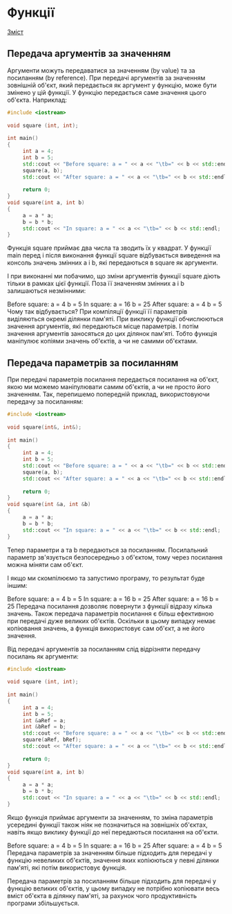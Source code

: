 # Функції

[Зміст](../README.md)

## Передача аргументів за значенням
Аргументи можуть передаватися за значенням (by value) та за посиланням (by reference). При передачі аргументів за значенням зовнішній об'єкт, який передається як аргумент у функцію, може бути змінено у цій функції. У функцію передається саме значення цього об'єкта. Наприклад:

```cpp
#include <iostream>
 
void square (int, int);
 
int main()
{
     int a = 4;
     int b = 5;
     std::cout << "Before square: a = " << a << "\tb=" << b << std::endl;
     square(a, b);
     std::cout << "After square: a = " << a << "\tb=" << b << std::endl;
 
     return 0;
}
void square(int a, int b)
{
     a = a * a;
     b = b * b;
     std::cout << "In square: a = " << a << "\tb=" << b << std::endl;
}
```
Функція square приймає два числа та зводить їх у квадрат. У функції main перед і після виконання функції square відбувається виведення на консоль значень змінних a і b, які передаються в square як аргументи.

І при виконанні ми побачимо, що зміни аргументів функції square діють тільки в рамках цієї функції. Поза її значенням змінних a і b залишаються незмінними:

Before square: a = 4 b = 5
In square: a = 16 b = 25
After square: a = 4 b = 5
Чому так відбувається? При компіляції функції її параметрів виділяються окремі ділянки пам'яті. При виклику функції обчислюються значення аргументів, які передаються місце параметрів. І потім значення аргументів заносяться до цих ділянок пам'яті. Тобто функція маніпулює копіями значень об'єктів, а чи не самими об'єктами.

## Передача параметрів за посиланням
При передачі параметрів посилання передається посилання на об'єкт, якою ми можемо маніпулювати самим об'єктів, а чи не просто його значенням. Так, перепишемо попередній приклад, використовуючи передачу за посиланням:

```cpp
#include <iostream>
 
void square(int&, int&);
 
int main()
{
     int a = 4;
     int b = 5;
     std::cout << "Before square: a = " << a << "\tb=" << b << std::endl;
     square(a, b);
     std::cout << "After square: a = " << a << "\tb=" << b << std::endl;
 
     return 0;
}
void square(int &a, int &b)
{
     a = a * a;
     b = b * b;
     std::cout << "In square: a = " << a << "\tb=" << b << std::endl;
}
```
Тепер параметри a та b передаються за посиланням. Посилальний параметр зв'язується безпосередньо з об'єктом, тому через посилання можна міняти сам об'єкт.

І якщо ми скомпілюємо та запустимо програму, то результат буде іншим:

Before square: a = 4 b = 5
In square: a = 16 b = 25
After square: a = 16 b = 25
Передача посилання дозволяє повернути з функції відразу кілька значень. Також передача параметрів посилання є більш ефективною при передачі дуже великих об'єктів. Оскільки в цьому випадку немає копіювання значень, а функція використовує сам об'єкт, а не його значення.

Від передачі аргументів за посиланням слід відрізняти передачу посилань як аргументи:

```cpp
#include <iostream>
 
void square (int, int);
 
int main()
{
     int a = 4;
     int b = 5;
     int &aRef = a;
     int &bRef = b;
     std::cout << "Before square: a = " << a << "\tb=" << b << std::endl;
     square(aRef, bRef);
     std::cout << "After square: a = " << a << "\tb=" << b << std::endl;
 
     return 0;
}
void square(int a, int b)
{
     a = a * a;
     b = b * b;
     std::cout << "In square: a = " << a << "\tb=" << b << std::endl;
}
```
Якщо функція приймає аргументи за значенням, то зміна параметрів усередині функції також ніяк не позначиться на зовнішніх об'єктах, навіть якщо виклику функції до неї передаються посилання на об'єкти.

Before square: a = 4 b = 5
In square: a = 16 b = 25
After square: a = 4 b = 5
Передача параметрів за значенням більше підходить для передачі у функцію невеликих об'єктів, значення яких копіюються у певні ділянки пам'яті, які потім використовує функція.

Передача параметрів за посиланням більше підходить для передачі у функцію великих об'єктів, у цьому випадку не потрібно копіювати весь вміст об'єкта в ділянку пам'яті, за рахунок чого продуктивність програми збільшується.